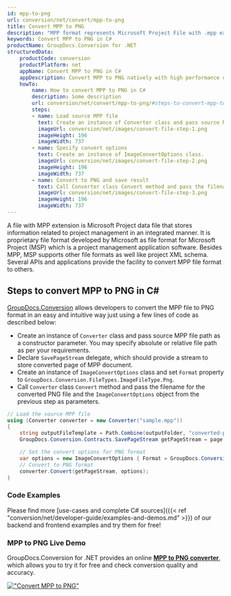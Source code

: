 ```yaml
---
id: mpp-to-png
url: conversion/net/convert/mpp-to-png
title: Convert MPP to PNG
description: "MPP format represents Microsoft Project File with .mpp extension. Learn how to convert MPP to PNG file programmatically in C# language using GroupDocs.Conversion for .NET library."
keywords: Convert MPP to PNG in C#
productName: GroupDocs.Conversion for .NET
structuredData:
    productCode: conversion
    productPlatform: net
    appName: Convert MPP to PNG in C#
    appDescription: Convert MPP to PNG natively with high performance using C# language and server side GroupDocs.Conversion for .NET APIs, without the use of any software like Microsoft or Open Office.
    howTo:
        name: How to convert MPP to PNG in C# 
        description: Some description
        url: conversion/net/convert/mpp-to-png/#steps-to-convert-mpp-to-png-in-c
        steps:
        - name: Load source MPP file 
          text: Create an instance of Converter class and pass source MPP file path as a constructor parameter. You may specify absolute or relative file path as per your requirements. 
          imageUrl: conversion/net/images/convert-file-step-1.png
          imageHeight: 196
          imageWidth: 737
        - name: Specify convert options 
          text: Create an instance of ImageConvertOptions class.
          imageUrl: conversion/net/images/convert-file-step-2.png
          imageHeight: 196
          imageWidth: 737
        - name: Convert to PNG and save result 
          text: Call Converter class Convert method and pass the filename for the converted HTML file and the ImageConvertOptions object from the previous step as parameters.
          imageUrl: conversion/net/images/convert-file-step-3.png
          imageHeight: 196
          imageWidth: 737
---
```


A file with MPP extension is Microsoft Project data file that stores information related to project management in an integrated manner. It is proprietary file format developed by Microsoft as file format for Microsoft Project (MSP) which is a project management application software. Besides MPP, MSP supports other file formats as well like project XML schema. Several APIs and applications provide the facility to convert MPP file format to others.

## Steps to convert MPP to PNG in C#

[GroupDocs.Conversion](https://products.groupdocs.com/conversion/net) allows developers to convert the MPP file to PNG format in an easy and intuitive way just using a few lines of code as described below:

* Create an instance of `Converter` class and pass source MPP file path as a constructor parameter. You may specify absolute or relative file path as per your requirements. 
* Declare `SavePageStream` delegate, which should provide a stream to store converted page of MPP document.
* Create an instance of `ImageConvertOptions` class and set `Format` property to `GroupDocs.Conversion.FileTypes.ImageFileType.Png`.
* Call `Converter` class `Convert` method and pass the filename for the converted PNG file and the `ImageConvertOptions` object from the previous step as parameters.

```csharp
// Load the source MPP file
using (Converter converter = new Converter("sample.mpp"))
{
    string outputFileTemplate = Path.Combine(outputFolder, "converted-page-{0}.png");
    GroupDocs.Conversion.Contracts.SavePageStream getPageStream = page => new FileStream(string.Format(outputFileTemplate, page), FileMode.Create);

    // Set the convert options for PNG format
    var options = new ImageConvertOptions { Format = GroupDocs.Conversion.FileTypes.ImageFileType.Png };   
    // Convert to PNG format
    converter.Convert(getPageStream, options);
}
```

### Code Examples

Please find more [use-cases and complete C# sources]({{< ref "conversion/net/developer-guide/examples-and-demos.md" >}}) of our backend and frontend examples and try them for free!

### MPP to PNG Live Demo

GroupDocs.Conversion for .NET provides an online [**MPP to PNG converter**](https://products.groupdocs.app/conversion/mpp-to-png), which allows you to try it for free and check conversion quality and accuracy.

[!["Convert MPP to PNG"](conversion/net/images/convert-to-png/convert-mpp-to-png.png)](https://products.groupdocs.app/conversion/mpp-to-png)